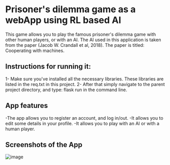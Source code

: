 # Prisoner's dilemma game as a webApp using RL based AI
This game allows you to play the famous prisoner's dilemma game with other human players, or with an AI.
The AI used in this application is taken from the paper (Jacob W. Crandall et al, 2018). The paper is titled: Cooperating with machines.
## Instructions for running it:
1- Make sure you've installed all the necessary libraries. These libraries are listed in the req.txt in this project.
2- After that simply navigate to the parent project directory, and type: flask run in the command line.
## App features
-The app allows you to register an account, and log in/out.
-It allows you to edit some details in your profile.
-It allows you to play with an AI or with a human player.
## Screenshots of the App
![image]([https://github.com/Faisal-Suhail/Prisoner-s-Dilemma-MP-game-RL-based/issues/1#issue-1276132061](https://user-images.githubusercontent.com/88940462/174494694-c5359ad3-83e1-4d37-989f-fde8a14140ae.png))
